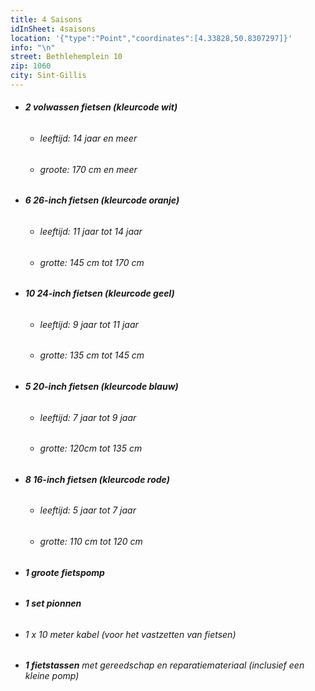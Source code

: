 ```yaml
---
title: 4 Saisons
idInSheet: 4saisons
location: '{"type":"Point","coordinates":[4.33828,50.8307297]}'
info: "\n"
street: Bethlehemplein 10
zip: 1060
city: Sint-Gillis
---
```

* ###### **2 volwassen fietsen (kleurcode wit)**

  * ###### leeftijd: 14 jaar en meer
  * ###### groote: 170 cm en meer
* ###### **6 26-inch fietsen (kleurcode oranje)**

  * ###### leeftijd: 11 jaar tot 14 jaar
  * ###### grotte: 145 cm tot 170 cm
* ###### **10 24-inch fietsen (kleurcode geel)**

  * ###### leeftijd: 9 jaar tot 11 jaar
  * ###### grotte: 135 cm tot 145 cm
* ###### **5 20-inch fietsen (kleurcode blauw)** 

  * ###### leeftijd: 7 jaar tot 9 jaar
  * ###### grotte: 120cm tot 135 cm
* ###### **8 16-inch fietsen (kleurcode rode)** 

  * ###### leeftijd: 5 jaar tot 7 jaar
  * ###### grotte: 110 cm tot 120 cm
* ###### **1 groote fietspomp**
* ###### **1 set pionnen**
* ###### 1 x 10 meter kabel (voor het vastzetten van fietsen)
* ###### **1 fietstassen** met gereedschap en reparatiemateriaal (inclusief een kleine pomp)
